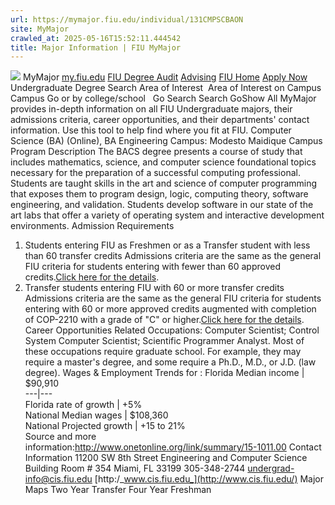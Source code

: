 ```yaml
---
url: https://mymajor.fiu.edu/individual/131CMPSCBAON
site: MyMajor
crawled_at: 2025-05-16T15:52:11.444542
title: Major Information | FIU MyMajor
---
```


![](https://mymajor.fiu.edu/assets/logo-T4VPR2BI.png)
MyMajor
[my.fiu.edu](https://my.fiu.edu/)
[FIU Degree Audit](https://dasa.fiu.edu/all-departments/advising/panther-success-hub/panther-degree-audit/)
[Advising](https://advising.fiu.edu)
[FIU Home](https://www.fiu.edu/)
[Apply Now](https://admissions.fiu.edu/)
Undergraduate Degree Search
Area of Interest
​
Area of Interest
on
Campus
​
Campus
Go
or by college/school
​
​
Go
Search
Search
GoShow All
MyMajor provides in-depth information on all FIU Undergraduate majors, their admissions criteria, career opportunities, and their departments' contact information. Use this tool to help find where you fit at FIU.
Computer Science (BA) (Online),
BA
Engineering
Campus:
Modesto Maidique Campus
Program Description
The BACS degree presents a course of study that includes mathematics, science, and computer science foundational topics necessary for the preparation of a successful computing professional. Students are taught skills in the art and science of computer programming that exposes them to program design, logic, computing theory, software engineering, and validation. Students develop software in our state of the art labs that offer a variety of operating system and interactive development environments.
Admission Requirements
1. Students entering FIU as Freshmen or as a Transfer student with less than 60 transfer credits
Admissions criteria are the same as the general FIU criteria for students entering with fewer than 60 approved credits.[Click here for the details](http://admissions.fiu.edu/apply/freshman/).
2. Transfer students entering FIU with 60 or more transfer credits
Admissions criteria are the same as the general FIU criteria for students entering with 60 or more approved credits augmented with completion of COP-2210 with a grade of "C" or higher.[Click here for the details](http://admissions.fiu.edu/apply/transfer/).
Career Opportunities
Related Occupations:
Computer Scientist; Control System Computer Scientist; Scientific Programmer Analyst.
Most of these occupations require graduate school. For example, they may require a master's degree, and some require a Ph.D., M.D., or J.D. (law degree).
Wages & Employment Trends for :
Florida Median income | $90,910  
---|---  
Florida rate of growth | +5%  
National Median wages | $108,360  
National Projected growth | +15 to 21%  
Source and more information:<http://www.onetonline.org/link/summary/15-1011.00>
Contact Information
11200 SW 8th Street
Engineering and Computer Science Building Room # 354
Miami, FL 33199
305-348-2744
undergrad-info@cis.fiu.edu
[http:/_www.cis.fiu.edu_](http://www.cis.fiu.edu/)
Major Maps
Two Year Transfer
Four Year Freshman
